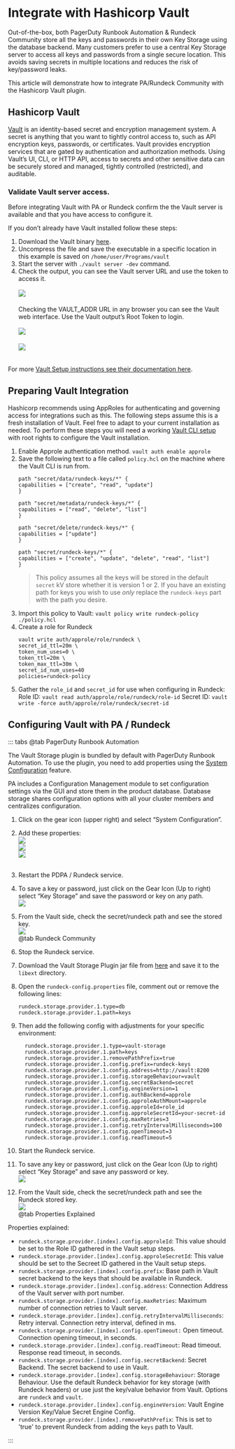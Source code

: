 # Integrate with Hashicorp Vault

Out-of-the-box, both PagerDuty Runbook Automation & Rundeck Community store all the keys and passwords in their own Key Storage using the database backend. Many customers prefer to use a central Key Storage server to access all keys and passwords from a single secure location. This avoids saving secrets in multiple locations and reduces the risk of key/password leaks.

This article will demonstrate how to integrate PA/Rundeck Community with the Hashicorp Vault plugin.

## Hashicorp Vault

[Vault](https://www.vaultproject.io/) is an identity-based secret and encryption management system. A secret is anything that you want to tightly control access to, such as API encryption keys, passwords, or certificates. Vault provides encryption services that are gated by authentication and authorization methods. Using Vault’s UI, CLI, or HTTP API, access to secrets and other sensitive data can be securely stored and managed, tightly controlled (restricted), and auditable.

### Validate Vault server access.

Before integrating Vault with PA or Rundeck confirm the the Vault server is available and that you have access to configure it.

If you don’t already have Vault installed follow these steps:

1. Download the Vault binary [here](https://www.vaultproject.io/downloads).
1. Uncompress the file and save the executable in a specific location in this example is saved on `/home/user/Programs/vault`
1. Start the server with `./vault server -dev` command.
1. Check the output, you can see the Vault server URL and use the token to access it.<br><br>
![](/assets/img/Vault1.png)<br><br>
Checking the VAULT_ADDR URL in any browser you can see the Vault web interface.  Use the Vault output’s Root Token to login.<br><br>
![](/assets/img/Vault2.png)<br><br>
![](/assets/img/Vault3.png)<br><br>

For more [Vault Setup instructions see their documentation here](https://developer.hashicorp.com/vault/docs/install).


## Preparing Vault Integration

Hashicorp recommends using AppRoles for authenticating and governing access for integrations such as this.  The following steps assume this is a fresh installation of Vault. Feel free to adapt to your current installation as needed.  To perform these steps you will need a working [Vault CLI setup](https://developer.hashicorp.com/vault/docs/commands) with root rights to configure the Vault installation.

1. Enable Approle authentication method. `vault auth enable approle`
1. Save the following text to a file called `policy.hcl` on the machine where the Vault CLI is run from.
    ```
    path "secret/data/rundeck-keys/*" {
    capabilities = ["create", "read", "update"]
    }
    
    path "secret/metadata/rundeck-keys/*" {
    capabilities = ["read", "delete", "list"]
    }

    path "secret/delete/rundeck-keys/*" {
    capabilities = ["update"]
    }

    path "secret/rundeck-keys/*" {
    capabilities = ["create", "update", "delete", "read", "list"]
    }
    ```
    > This policy assumes all the keys will be stored in the default `secret` kV store whether it is version 1 or 2.  If you have an existing path for keys you wish to use *only* replace the `rundeck-keys` part with the path you desire.
1. Import this policy to Vault: `vault policy write rundeck-policy ./policy.hcl`
1. Create a role for Rundeck
    ```
    vault write auth/approle/role/rundeck \
    secret_id_ttl=20m \
    token_num_uses=0 \
    token_ttl=20m \
    token_max_ttl=30m \
    secret_id_num_uses=40
    policies=rundeck-policy
    ```
1. Gather the `role_id` and `secret_id` for use when configuring in Rundeck:
    Role ID: `vault read auth/approle/role/rundeck/role-id`
    Secret ID: `vault write -force auth/approle/role/rundeck/secret-id`


## Configuring Vault with PA / Rundeck

::: tabs
@tab PagerDuty Runbook Automation

The Vault Storage plugin is bundled by default with PagerDuty Runbook Automation.  To use the plugin, you need to add properties using the [System Configuration](/manual/configuration-mgmt/configmgmt.md#managing-configuration) feature.

PA includes a Configuration Management module to set configuration settings via the GUI and store them in the product database. Database storage shares configuration options with all your cluster members and centralizes configuration.

1. Click on the gear icon (upper right) and select “System Configuration”.
1. Add these properties:<br>
    ![](/assets/img/Vault4.png)<br>
    ![](/assets/img/Vault9.png)<br>
    ![](/assets/img/Vault10.png)<br><br>
1. Restart the PDPA / Rundeck service.
1. To save a key or password, just click on the Gear Icon (Up to right) select “Key Storage” and save the password or key on any path.<br>
![](/assets/img/Vault5.png)<br>
1. From the Vault side, check the secret/rundeck path and see the stored key.<br>
![](/assets/img/Vault6.png)<br>
@tab Rundeck Community

1. Stop the Rundeck service.
1. Download the Vault Storage Plugin jar file from [here](https://github.com/rundeck-plugins/vault-storage/releases) and save it to the `libext` directory.
1. Open the `rundeck-config.properties` file, comment out or remove the following lines:
    ```
    rundeck.storage.provider.1.type=db
    rundeck.storage.provider.1.path=keys
    ```
1. Then add the following config with adjustments for your specific environment:
    ```
      rundeck.storage.provider.1.type=vault-storage
      rundeck.storage.provider.1.path=keys
      rundeck.storage.provider.1.removePathPrefix=true
      rundeck.storage.provider.1.config.prefix=rundeck-keys
      rundeck.storage.provider.1.config.address=http://vault:8200
      rundeck.storage.provider.1.config.storageBehaviour=vault
      rundeck.storage.provider.1.config.secretBackend=secret
      rundeck.storage.provider.1.config.engineVersion=1
      rundeck.storage.provider.1.config.authBackend=approle
      rundeck.storage.provider.1.config.approleAuthMount=approle
      rundeck.storage.provider.1.config.approleId=role_id
      rundeck.storage.provider.1.config.approleSecretId=your-secret-id
      rundeck.storage.provider.1.config.maxRetries=3
      rundeck.storage.provider.1.config.retryIntervalMilliseconds=100
      rundeck.storage.provider.1.config.openTimeout=3
      rundeck.storage.provider.1.config.readTimeout=5
    ```
1. Start the Rundeck service.<br>
1. To save any key or password, just click on the Gear Icon (Up to right) select “Key Storage” and save any password or key.<br>
![](/assets/img/Vault7.png)<br>
1. From the Vault side, check the secret/rundeck path and see the Rundeck stored key.<br>
![](/assets/img/Vault8.png)<br>
@tab Properties Explained

Properties explained:
* `rundeck.storage.provider.[index].config.approleId`: This value should be set to the Role ID gathered in the Vault setup steps.
* `rundeck.storage.provider.[index].config.approleSecretId`: This value should be set to the Secreet ID gathered in the Vault setup steps.
* `rundeck.storage.provider.[index].config.prefix`: Base path in Vault secret backend to the keys that should be available in Rundeck.<br>
* `rundeck.storage.provider.[index].config.address`: Connection Address of the Vault server with port number.<br>
* `rundeck.storage.provider.[index].config.maxRetries`: Maximum number of connection retries to Vault server.<br>
* `rundeck.storage.provider.[index].config.retryIntervalMilliseconds`: Retry interval. Connection retry interval, defined in ms.<br>
* `rundeck.storage.provider.[index].config.openTimeout:` Open timeout. Connection opening timeout, in seconds.<br>
* `rundeck.storage.provider.[index].config.readTimeout`: Read timeout. Response read timeout, in seconds.<br>
* `rundeck.storage.provider.[index].config.secretBackend`: Secret Backend. The secret backend to use in Vault.<br>
* `rundeck.storage.provider.[index].config.storageBehaviour`: Storage Behaviour. Use the default Rundeck behavior for key storage (with Rundeck headers) or use just the key/value behavior from Vault. Options are `rundeck` and `vault`.<br>
* `rundeck.storage.provider.[index].config.engineVersion`: Vault Engine Version Key/Value Secret Engine Config.<br>
* `rundeck.storage.provider.[index].removePathPrefix`: This is set to 'true' to prevent Rundeck from adding the `keys` path to Vault.

:::